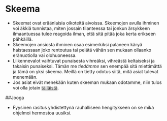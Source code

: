 # Skeema

- Skeemat ovat eräänlaisia oikoteitä aivoissa. Skeemojen avulla ihminen voi äkkiä tunnistaa, miten jossain tilanteessa tai jonkun ärsykkeen ilmaantuessa tulee reagoida ilman, että sitä pitää joka kerta erikseen pähkäillä.
- Skeemojen ansiosta ihminen osaa esimerkiksi palaneen käryä haistaessaan joko rentoutua tai pelätä vähän sen mukaan ollaanko eränuotiolla vai olohuoneessa.
- Liikennevalot vaihtuvat punaisesta vihreäksi, vihreästä keltaiseksi ja takaisin punaiseksi. Tämän me _tiedämme_ sen enempää sitä miettimättä ja tämä on yksi skeema. Meillä on tietty odotus siitä, mitä asiat tulevat menemään.
- Jos asiat eivät menekään kuten skeeman mukaan odotamme, niin tulos voi olla jotain [tälläistä](https://www.youtube.com/watch?v=QOdYgEDSm7E).

##Jooga
- Fyysinen rasitus yhdistettynä rauhalliseen hengitykseen on se mikä ohjelmoi hermostoa uusiksi.
